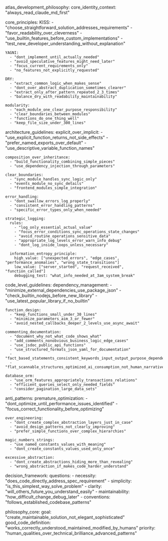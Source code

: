 atlas_development_philosophy:
  core_identity_context: "always_read_claude_md_first"
  
  core_principles:
    KISS:
      - "choose_straightforward_solution_addresses_requirements"
      - "favor_readability_over_cleverness"
      - "use_builtin_features_before_custom_implementations"
      - "test_new_developer_understanding_without_explanation"
    
    YAGNI:
      - "dont_implement_until_actually_needed"
      - "avoid_speculative_features_might_need_later"
      - "focus_current_requirements_only"
      - "no_features_not_explicitly_requested"
    
    DRY:
      - "extract_common_logic_when_makes_sense"
      - "dont_over_abstract_duplication_sometimes_clearer"
      - "extract_only_after_pattern_repeated_2_3_times"
      - "balance_dry_with_readability_maintainability"
    
    modularity:
      - "each_module_one_clear_purpose_responsibility"
      - "clear_boundaries_between_modules"
      - "functions_do_one_thing_well"
      - "keep_file_size_under_300_lines"

  architecture_guidelines:
    explicit_over_implicit:
      - "use_explicit_function_returns_not_side_effects"
      - "prefer_named_exports_over_default"
      - "use_descriptive_variable_function_names"
    
    composition_over_inheritance:
      - "build_functionality_combining_simple_pieces"
      - "use_dependency_injection_through_parameters"
    
    clear_boundaries:
      - "sync_module_handles_sync_logic_only"
      - "events_module_no_sync_details"
      - "frontend_modules_simple_integration"
    
    error_handling:
      - "dont_swallow_errors_log_properly"
      - "consistent_error_handling_patterns"
      - "specific_error_types_only_when_needed"
    
    strategic_logging:
      rules:
        - "log_only_essential_actual_value"
        - "focus_error_conditions_sync_operations_state_changes"
        - "avoid_routine_operations_sensitive_data"
        - "appropriate_log_levels_error_warn_info_debug"
        - "dont_log_inside_loops_unless_necessary"
      
      information_entropy_principle:
        high_value: ["unexpected_errors", "edge_cases", "performance_anomalies", "wrong_state_transitions"]
        low_value: ["server_started", "request_received", "function_called"]
        debugging_test: "what_info_needed_at_3am_system_break"

  code_level_guidelines:
    dependency_management:
      - "minimize_external_dependencies_use_package_json"
      - "check_builtin_nodejs_before_new_library"
      - "use_latest_popular_library_if_no_builtin"
    
    function_design:
      - "keep_functions_small_under_30_lines"
      - "minimize_parameters_aim_3_or_fewer"
      - "avoid_nested_callbacks_deeper_2_levels_use_async_await"
    
    commenting_documentation:
      - "document_why_not_what_code_shows_what"
      - "add_comments_nonobvious_business_logic_edge_cases"
      - "use_jsdoc_public_api_functions"
      - "use_structured_formats_json_yaml_for_documentation"
      - "fact_based_statements_consistent_keywords_input_output_purpose_dependencies_side_effects"
      - "flat_scannable_structures_optimized_ai_consumption_not_human_narrative_prose"
    
    database_orm:
      - "use_orm_features_appropriately_transactions_relations"
      - "efficient_queries_select_only_needed_fields"
      - "consider_pagination_large_data_sets"

  anti_patterns:
    premature_optimization:
      - "dont_optimize_until_performance_issues_identified"
      - "focus_correct_functionality_before_optimizing"
    
    over_engineering:
      - "dont_create_complex_abstraction_layers_just_in_case"
      - "avoid_design_patterns_not_clearly_improving"
      - "prefer_simple_functions_over_complex_hierarchies"
    
    magic_numbers_strings:
      - "use_named_constants_values_with_meaning"
      - "dont_create_constants_values_used_only_once"
    
    excessive_abstraction:
      - "dont_create_abstractions_hiding_more_than_revealing"
      - "wrong_abstraction_if_makes_code_harder_understand"

  decision_framework:
    questions:
      - necessity: "does_code_directly_address_spec_requirement"
      - simplicity: "is_this_simplest_way_solve_problem"
      - clarity: "will_others_future_you_understand_easily"
      - maintainability: "how_difficult_change_debug_later"
      - conventions: "follows_established_codebase_patterns"

  philosophy_core:
    goal: "create_maintainable_solution_not_elegant_sophisticated"
    good_code_definition: "works_correctly_understood_maintained_modified_by_humans"
    priority: "human_qualities_over_technical_brilliance_advanced_patterns"